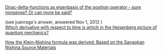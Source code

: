 [Dirac-delta-functions as eigenbasis of the position operator - pure nonsense? Or can more be said?](https://physics.stackexchange.com/questions/606867/dirac-delta-functions-as-eigenbasis-of-the-position-operator-pure-nonsense-or)

(see juanraga's answer, answered Nov 1, 2012 )  
[Which derivative with respect to time is which in the Heisenberg picture of quantum mechanics?](https://physics.stackexchange.com/a/43182/259297)

[How the Klein–Nishina formula was derived: Based on the Sangokan Nishina Source Materials](https://pmc.ncbi.nlm.nih.gov/articles/PMC5709540/)
